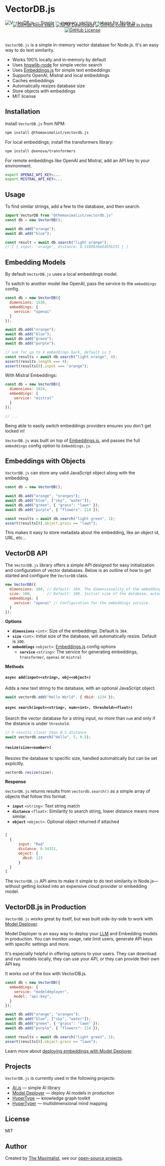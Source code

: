 # VectorDB.js

<img src="public/logo.png" alt="VectorDB.js — Simple in-memory vector database for Node.js" class="logo" />

<div class="badges" style="text-align: center; margin-top: -10px;">
<a href="https://github.com/themaximal1st/vectordb.js"><img alt="GitHub Repo stars" src="https://img.shields.io/github/stars/themaximal1st/vectordb.js"></a>
<a href="https://www.npmjs.com/package/@themaximalist/vectordb.js"><img alt="NPM Downloads" src="https://img.shields.io/npm/dt/%40themaximalist%2Fvectordb.js"></a>
<a href="https://github.com/themaximal1st/vectordb.js"><img alt="GitHub code size in bytes" src="https://img.shields.io/github/languages/code-size/themaximal1st/vectordb.js"></a>
<a href="https://github.com/themaximal1st/vectordb.js"><img alt="GitHub License" src="https://img.shields.io/github/license/themaximal1st/vectordb.js"></a>
</div>
<br />

`VectorDB.js` is a simple in-memory vector database for Node.js. It's an easy way to do text similarity. 

-   Works 100% locally and in-memory by default
-   Uses [hnswlib-node](https://github.com/yoshoku/hnswlib-node) for simple vector search
-   Uses [Embeddings.js](https://embeddingsjs.themaximalist.com) for simple text embeddings
-   Supports OpenAI, Mistral and local embeddings
-   Caches embeddings
-   Automatically resizes database size
-   Store objects with embeddings
-   MIT license



## Installation

Install `VectorDB.js` from NPM:

```bash
npm install @themaximalist/vectordb.js
```

For local embeddings, install the transformers library:

```bash
npm install @xenova/transformers
```

For remote embeddings like OpenAI and Mistral, add an API key to your environment.

```bash
export OPENAI_API_KEY=...
export MISTRAL_API_KEY=...
```



## Usage

To find similar strings, add a few to the database, and then search.

```javascript
import VectorDB from "@themaximalist/vectordb.js"
const db = new VectorDB();

await db.add("orange");
await db.add("blue");

const result = await db.search("light orange");
// [ { input: 'orange', distance: 0.3109036684036255 } ]
```



## Embedding Models

By default `VectorDB.js` uses a local embeddings model.

To switch to another model like OpenAI, pass the service to the `embeddings` config.

```javascript
const db = new VectorDB({
  dimensions: 1536,
  embeddings: {
    service: "openai"
  }
});

await db.add("orange");
await db.add("blue");
await db.add("green");
await db.add("purple");

// ask for up to 4 embeddings back, default is 3
const results = await db.search("light orange", 4);
assert(results.length === 4);
assert(results[0].input === "orange");
```

With Mistral Embeddings:

```javascript
const db = new VectorDB({
  dimensions: 1024,
  embeddings: {
    service: "mistral"
  }
});

// ...
```

Being able to easily switch embeddings providers ensures you don't get locked in!

`VectorDB.js` was built on top of [Embeddings.js](https://embeddingsjs.themaximalist.com/), and passes the full `embeddings` config option to `Embeddings.js`.



## Embeddings with Objects

`VectorDB.js` can store any valid JavaScript object along with the embedding.

```javascript
const db = new VectorDB();

await db.add("orange", "oranges");
await db.add("blue", ["sky", "water"]);
await db.add("green", { "grass": "lawn" });
await db.add("purple", { "flowers": 214 });

const results = await db.search("light green", 1);
assert(results[0].object.grass == "lawn");
```

This makes it easy to store metadata about the embedding, like an object id, URL, etc...



## VectorDB API

The `VectorDB.js` library offers a simple API designed for easy initialization and configuration of vector databases. Below is an outline of how to get started and configure the `VectorDB` class.


```javascript
new VectorDB({
  dimensions: 384, // Default: 384. The dimensionality of the embeddings.
  size: 100,       // Default: 100. Initial size of the database; automatically resizes
  embeddings: {
    service: "openai" // Configuration for the embeddings service.
  }
});
```

**Options**

* **`dimensions`** `<int>`: Size of the embeddings. Default is `384`.
* **`size`** `<int>`: Initial size of the database, will automatically resize. Default is `100`.
* **`embeddings`** `<object>`: [Embeddings.js](https://embeddingsjs.themaximalist.com) config options
  * **`service`** `<string>`: The service for generating embeddings, `transformer`, `openai` or `mistral`


**Methods**

<div class="compressed-group">

#### `async add(input=<string>, obj=<object>)`

Adds a new text string to the database, with an optional JavaScript object.

```javascript
await vectordb.add("Hello World", { dbid: 1234 });
```

#### `async search(input=<string>, num=<int>, threshold=<float>)`

Search the vector database for a string input, no more than `num` and only if the distance is under `threshold`.

```javascript
// 5 results closer than 0.5 distance
await vectordb.search("Hello", 5, 0.5);
```

#### `resize(size=<number>)`

Resizes the database to specific size, handled automatically but can be set explicitly.

```javascript
vectordb.resize(size);
```
</div>

**Response**

`VectorDB.js` returns results from `vectordb.search()` as a simple array of objects that follow this format:

* **`input`** `<string>`: Text string match
* **`distance`** `<float>`: Similarity to search string, lower distance means more similar.
* **`object`** `<object>`: Optional object returned if attached

```javascript

[
  {
      input: "Red"
      distance: 0.54321,
      object: {
      	dbid: 123
      }
  }
]
```

The `VectorDB.js` API aims to make it simple to do text similarity in Node.js—without getting locked into an expensive cloud provider or embedding model.

## VectorDB.js in Production

`VectorDB.js` works great by itself, but was built side-by-side to work with [Model Deployer](https://modeldeployer.com).

Model Deployer is an easy way to deploy your [LLM](https://llmjs.themaximalist.com) and Embedding models in production. You can monitor usage, rate limit users, generate API keys with specific settings and more.

It's especially helpful in offering options to your users. They can download and run models locally, they can use your API, or they can provide their own API key.

It works out of the box with VectorDB.js.

```javascript
const db = new VectorDB({
  embeddings: {
    service: "modeldeployer",
    model: "api-key",
  }
});

await db.add("orange", "oranges");
await db.add("blue", ["sky", "water"]);
await db.add("green", { "grass": "lawn" });
await db.add("purple", { "flowers": 214 });

const results = await db.search("light green", 1);
assert(results[0].object.grass == "lawn");
```

Learn more about [deploying embeddings with Model Deployer](https://modeldeployer.themaximalist.com).


## Projects

`VectorDB.js` is currently used in the following projects:

-   [AI.js](https://aijs.themaximalist.com) — simple AI library
-   [Model Deployer](https://modeldeployer.com) — deploy AI models in production
-   [HyperType](https://hypertypelang.com) — knowledge graph toolkit
-   [HyperTyper](https://hypertyper.com) — multidimensional mind mapping



## License

MIT


## Author

Created by [The Maximalist](https://twitter.com/themaximal1st), see our [open-source projects](https://themaximalist.com/products).

